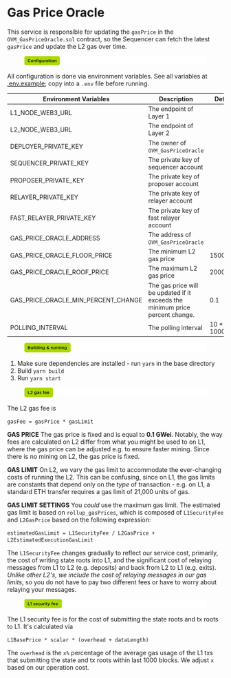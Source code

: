 # Gas Price Oracle

This service is responsible for updating the `gasPrice` in the `OVM_GasPriceOracle.sol` contract, so the Sequencer can fetch the latest `gasPrice` and update the L2 gas over time.



<figure><img src="../../../.gitbook/assets/configuration.png" alt=""><figcaption></figcaption></figure>

All configuration is done via environment variables. See all variables at [.env.example](.env.example); copy into a `.env` file before running.

| Environment Variables                    | Description                                                                   | Default          |
| ---------------------------------------- | ----------------------------------------------------------------------------- | ---------------- |
| L1\_NODE\_WEB3\_URL                      | The endpoint of Layer 1                                                       |                  |
| L2\_NODE\_WEB3\_URL                      | The endpoint of Layer 2                                                       |                  |
| DEPLOYER\_PRIVATE\_KEY                   | The owner of `OVM_GasPriceOracle`                                             |                  |
| SEQUENCER\_PRIVATE\_KEY                  | The private key of sequencer account                                          |                  |
| PROPOSER\_PRIVATE\_KEY                   | The private key of proposer account                                           |                  |
| RELAYER\_PRIVATE\_KEY                    | The private key of relayer account                                            |                  |
| FAST\_RELAYER\_PRIVATE\_KEY              | The private key of fast relayer account                                       |                  |
| GAS\_PRICE\_ORACLE\_ADDRESS              | The address of `OVM_GasPriceOracle`                                           |                  |
| GAS\_PRICE\_ORACLE\_FLOOR\_PRICE         | The minimum L2 gas price                                                      | 150000           |
| GAS\_PRICE\_ORACLE\_ROOF\_PRICE          | The maximum L2 gas price                                                      | 20000000         |
| GAS\_PRICE\_ORACLE\_MIN\_PERCENT\_CHANGE | The gas price will be updated if it exceeds the minimum price percent change. | 0.1              |
| POLLING\_INTERVAL                        | The polling interval                                                          | 10 \* 60 \* 1000 |



<figure><img src="../../../.gitbook/assets/building and running.png" alt=""><figcaption></figcaption></figure>

1. Make sure dependencies are installed - run `yarn` in the base directory
2. Build `yarn build`
3. Run `yarn start`



<figure><img src="../../../.gitbook/assets/l2 gas fee.png" alt=""><figcaption></figcaption></figure>

The L2 gas fee is

```
gasFee = gasPrice * gasLimit
```

**GAS PRICE** The gas price is fixed and is equal to **0.1 GWei**. Notably, the way fees are calculated on L2 differ from what you might be used to on L1, where the gas price can be adjusted e.g. to ensure faster mining. Since there is no mining on L2, the gas price is fixed.

**GAS LIMIT** On L2, we vary the gas limit to accommodate the ever-changing costs of running the L2. This can be confusing, since on L1, the gas limits are constants that depend only on the _type_ of transaction - e.g. on L1, a standard ETH transfer requires a gas limit of 21,000 units of gas.

**GAS LIMIT SETTINGS** You _could_ use the maximum gas limit. The estimated gas limit is based on `rollup_gasPrices`, which is composed of `L1SecurityFee` and `L2GasPrice` based on the following expression:

```
estimatedGasLimit = L1SecurityFee / L2GasPrice + L2EstimatedExecutionGasLimit
```

The `L1SecurityFee` changes gradually to reflect our service cost, primarily, the cost of writing state roots into L1, and the significant cost of relaying messages from L1 to L2 (e.g. deposits) and back from L2 to L1 (e.g. exits). _Unlike other L2's, we include the cost of relaying messages in our gas limits_, so you do not have to pay two different fees or have to worry about relaying your messages.



<figure><img src="../../../.gitbook/assets/l1 security fee.png" alt=""><figcaption></figcaption></figure>

The L1 security fee is for the cost of submitting the state roots and tx roots to L1. It's calculated via

```
L1BasePrice * scalar * (overhead + dataLength)
```

The `overhead` is the `x%` percentage of the average gas usage of the L1 txs that submitting the state and tx roots within last 1000 blocks. We adjust `x` based on our operation cost.
